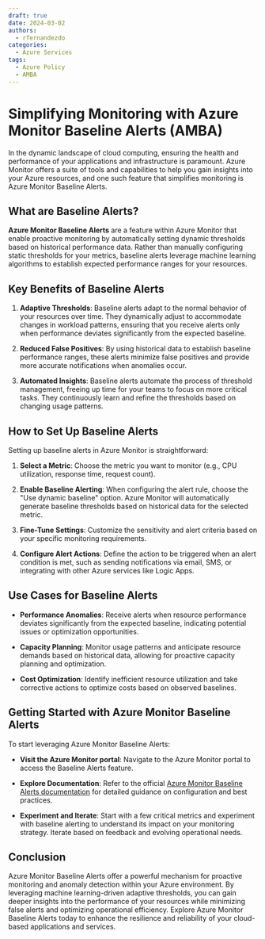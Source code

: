 ```yaml
---
draft: true
date: 2024-03-02
authors:
  - rfernandezdo
categories:
  - Azure Services
tags:
  - Azure Policy
  - AMBA  
---
```

# Simplifying Monitoring with Azure Monitor Baseline Alerts (AMBA)

In the dynamic landscape of cloud computing, ensuring the health and performance of your applications and infrastructure is paramount. Azure Monitor offers a suite of tools and capabilities to help you gain insights into your Azure resources, and one such feature that simplifies monitoring is Azure Monitor Baseline Alerts.

## What are Baseline Alerts?

**Azure Monitor Baseline Alerts** are a feature within Azure Monitor that enable proactive monitoring by automatically setting dynamic thresholds based on historical performance data. Rather than manually configuring static thresholds for your metrics, baseline alerts leverage machine learning algorithms to establish expected performance ranges for your resources.

## Key Benefits of Baseline Alerts

1. **Adaptive Thresholds**: Baseline alerts adapt to the normal behavior of your resources over time. They dynamically adjust to accommodate changes in workload patterns, ensuring that you receive alerts only when performance deviates significantly from the expected baseline.

2. **Reduced False Positives**: By using historical data to establish baseline performance ranges, these alerts minimize false positives and provide more accurate notifications when anomalies occur.

3. **Automated Insights**: Baseline alerts automate the process of threshold management, freeing up time for your teams to focus on more critical tasks. They continuously learn and refine the thresholds based on changing usage patterns.

## How to Set Up Baseline Alerts

Setting up baseline alerts in Azure Monitor is straightforward:

1. **Select a Metric**: Choose the metric you want to monitor (e.g., CPU utilization, response time, request count).

2. **Enable Baseline Alerting**: When configuring the alert rule, choose the "Use dynamic baseline" option. Azure Monitor will automatically generate baseline thresholds based on historical data for the selected metric.

3. **Fine-Tune Settings**: Customize the sensitivity and alert criteria based on your specific monitoring requirements.

4. **Configure Alert Actions**: Define the action to be triggered when an alert condition is met, such as sending notifications via email, SMS, or integrating with other Azure services like Logic Apps.

## Use Cases for Baseline Alerts

- **Performance Anomalies**: Receive alerts when resource performance deviates significantly from the expected baseline, indicating potential issues or optimization opportunities.

- **Capacity Planning**: Monitor usage patterns and anticipate resource demands based on historical data, allowing for proactive capacity planning and optimization.

- **Cost Optimization**: Identify inefficient resource utilization and take corrective actions to optimize costs based on observed baselines.

## Getting Started with Azure Monitor Baseline Alerts

To start leveraging Azure Monitor Baseline Alerts:

- **Visit the Azure Monitor portal**: Navigate to the Azure Monitor portal to access the Baseline Alerts feature.

- **Explore Documentation**: Refer to the official [Azure Monitor Baseline Alerts documentation](https://azure.github.io/azure-monitor-baseline-alerts/welcome/) for detailed guidance on configuration and best practices.

- **Experiment and Iterate**: Start with a few critical metrics and experiment with baseline alerting to understand its impact on your monitoring strategy. Iterate based on feedback and evolving operational needs.

## Conclusion

Azure Monitor Baseline Alerts offer a powerful mechanism for proactive monitoring and anomaly detection within your Azure environment. By leveraging machine learning-driven adaptive thresholds, you can gain deeper insights into the performance of your resources while minimizing false alerts and optimizing operational efficiency. Explore Azure Monitor Baseline Alerts today to enhance the resilience and reliability of your cloud-based applications and services.